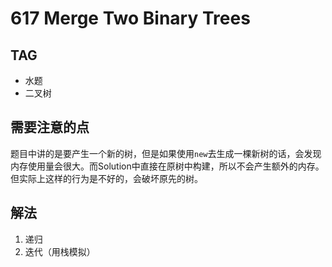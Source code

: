 # 617 Merge Two Binary Trees

## TAG
* 水题
* 二叉树

## 需要注意的点
题目中讲的是要产生一个新的树，但是如果使用`new`去生成一棵新树的话，会发现内存使用量会很大。而Solution中直接在原树中构建，所以不会产生额外的内存。但实际上这样的行为是不好的，会破坏原先的树。

## 解法
1. 递归
2. 迭代（用栈模拟）